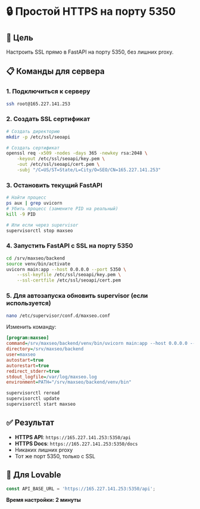 # 🔒 Простой HTTPS на порту 5350

## 🎯 Цель
Настроить SSL прямо в FastAPI на порту 5350, без лишних proxy.

## 📋 Команды для сервера

### 1. Подключиться к серверу
```bash
ssh root@165.227.141.253
```

### 2. Создать SSL сертификат
```bash
# Создать директорию
mkdir -p /etc/ssl/seoapi

# Создать сертификат
openssl req -x509 -nodes -days 365 -newkey rsa:2048 \
    -keyout /etc/ssl/seoapi/key.pem \
    -out /etc/ssl/seoapi/cert.pem \
    -subj "/C=US/ST=State/L=City/O=SEO/CN=165.227.141.253"
```

### 3. Остановить текущий FastAPI
```bash
# Найти процесс
ps aux | grep uvicorn
# Убить процесс (замените PID на реальный)
kill -9 PID

# Или если через supervisor
supervisorctl stop maxseo
```

### 4. Запустить FastAPI с SSL на порту 5350
```bash
cd /srv/maxseo/backend
source venv/bin/activate
uvicorn main:app --host 0.0.0.0 --port 5350 \
    --ssl-keyfile /etc/ssl/seoapi/key.pem \
    --ssl-certfile /etc/ssl/seoapi/cert.pem
```

### 5. Для автозапуска обновить supervisor (если используется)
```bash
nano /etc/supervisor/conf.d/maxseo.conf
```

Изменить команду:
```ini
[program:maxseo]
command=/srv/maxseo/backend/venv/bin/uvicorn main:app --host 0.0.0.0 --port 5350 --ssl-keyfile /etc/ssl/seoapi/key.pem --ssl-certfile /etc/ssl/seoapi/cert.pem
directory=/srv/maxseo/backend
user=maxseo
autostart=true
autorestart=true
redirect_stderr=true
stdout_logfile=/var/log/maxseo.log
environment=PATH="/srv/maxseo/backend/venv/bin"
```

```bash
supervisorctl reread
supervisorctl update
supervisorctl start maxseo
```

## ✅ Результат

- **HTTPS API**: `https://165.227.141.253:5350/api`
- **HTTPS Docs**: `https://165.227.141.253:5350/docs`
- Никаких лишних proxy
- Тот же порт 5350, только с SSL

## 📝 Для Lovable

```javascript
const API_BASE_URL = 'https://165.227.141.253:5350/api';
```

**Время настройки: 2 минуты**
